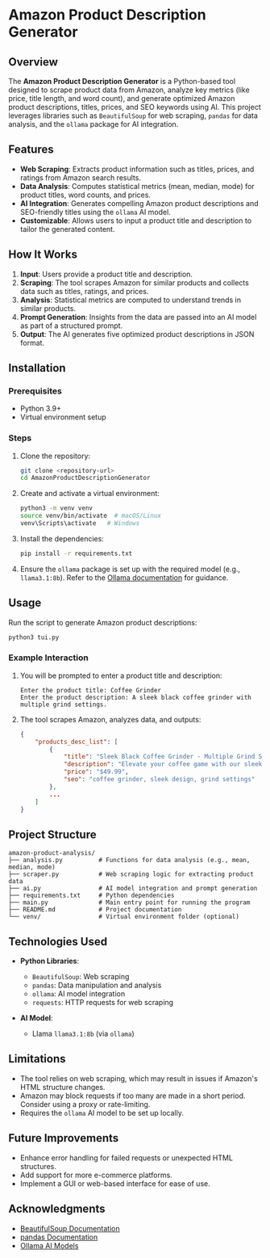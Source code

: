 # Amazon Product Description Generator

## Overview
The **Amazon Product Description Generator** is a Python-based tool designed to scrape product data from Amazon, analyze key metrics (like price, title length, and word count), and generate optimized Amazon product descriptions, titles, prices, and SEO keywords using AI. This project leverages libraries such as `BeautifulSoup` for web scraping, `pandas` for data analysis, and the `ollama` package for AI integration.

## Features
- **Web Scraping**: Extracts product information such as titles, prices, and ratings from Amazon search results.
- **Data Analysis**: Computes statistical metrics (mean, median, mode) for product titles, word counts, and prices.
- **AI Integration**: Generates compelling Amazon product descriptions and SEO-friendly titles using the `ollama` AI model.
- **Customizable**: Allows users to input a product title and description to tailor the generated content.

## How It Works
1. **Input**: Users provide a product title and description.
2. **Scraping**: The tool scrapes Amazon for similar products and collects data such as titles, ratings, and prices.
3. **Analysis**: Statistical metrics are computed to understand trends in similar products.
4. **Prompt Generation**: Insights from the data are passed into an AI model as part of a structured prompt.
5. **Output**: The AI generates five optimized product descriptions in JSON format.

## Installation

### Prerequisites
- Python 3.9+
- Virtual environment setup

### Steps
1. Clone the repository:
   ```bash
   git clone <repository-url>
   cd AmazonProductDescriptionGenerator
   ```

2. Create and activate a virtual environment:
   ```bash
   python3 -m venv venv
   source venv/bin/activate  # macOS/Linux
   venv\Scripts\activate   # Windows
   ```

3. Install the dependencies:
   ```bash
   pip install -r requirements.txt
   ```

4. Ensure the `ollama` package is set up with the required model (e.g., `llama3.1:8b`). Refer to the [Ollama documentation](https://ollama.com/docs) for guidance.

## Usage
Run the script to generate Amazon product descriptions:

```bash
python3 tui.py
```

### Example Interaction
1. You will be prompted to enter a product title and description:
   ```plaintext
   Enter the product title: Coffee Grinder
   Enter the product description: A sleek black coffee grinder with multiple grind settings.
   ```

2. The tool scrapes Amazon, analyzes data, and outputs:
   ```json
   {
       "products_desc_list": [
           {
               "title": "Sleek Black Coffee Grinder - Multiple Grind Settings",
               "description": "Elevate your coffee game with our sleek black grinder. Perfect for any brew.",
               "price": "$49.99",
               "seo": "coffee grinder, sleek design, grind settings"
           },
           ...
       ]
   }
   ```

## Project Structure
```
amazon-product-analysis/
├── analysis.py          # Functions for data analysis (e.g., mean, median, mode)
├── scraper.py           # Web scraping logic for extracting product data
├── ai.py                # AI model integration and prompt generation
├── requirements.txt     # Python dependencies
├── main.py              # Main entry point for running the program
├── README.md            # Project documentation
└── venv/                # Virtual environment folder (optional)
```

## Technologies Used
- **Python Libraries**:
  - `BeautifulSoup`: Web scraping
  - `pandas`: Data manipulation and analysis
  - `ollama`: AI model integration
  - `requests`: HTTP requests for web scraping

- **AI Model**:
  - Llama `llama3.1:8b` (via `ollama`)

## Limitations
- The tool relies on web scraping, which may result in issues if Amazon's HTML structure changes.
- Amazon may block requests if too many are made in a short period. Consider using a proxy or rate-limiting.
- Requires the `ollama` AI model to be set up locally.

## Future Improvements
- Enhance error handling for failed requests or unexpected HTML structures.
- Add support for more e-commerce platforms.
- Implement a GUI or web-based interface for ease of use.

## Acknowledgments
- [BeautifulSoup Documentation](https://www.crummy.com/software/BeautifulSoup/bs4/doc/)
- [pandas Documentation](https://pandas.pydata.org/docs/)
- [Ollama AI Models](https://ollama.com/models)

